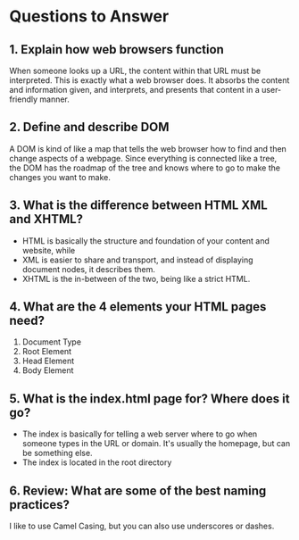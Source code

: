 # Questions to Answer 

## 1. Explain how web browsers function
When someone looks up a URL, the content within that URL must be interpreted. This is exactly what a web browser does. It absorbs the content and information given, and interprets, and presents that content in a user-friendly manner.

## 2. Define and describe DOM
A DOM is kind of like a map that tells the web browser how to find and then change aspects of a webpage. Since everything is connected like a tree, the DOM has the roadmap of the tree and knows where to go to make the changes you want to make. 

## 3. What is the difference between HTML XML and XHTML? 
- HTML is basically the structure and foundation of your content and website, while
- XML is easier to share and transport, and instead of displaying document nodes, it describes them. 
- XHTML is the in-between of the two, being like a strict HTML. 

## 4. What are the 4 elements your HTML pages need?
1. Document Type 
2. Root Element 
3. Head Element 
4. Body Element 

## 5. What is the index.html page for? Where does it go?
- The index is basically for telling a web server where to go when someone types in the URL or domain. It's usually the homepage, but can be something else. 
- The index is located in the root directory

## 6. Review: What are some of the best naming practices?
I like to use Camel Casing, but you can also use underscores or dashes. 